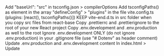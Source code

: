 Add "baseUrl": "src" in tsconfig.json > compilerOptions
Add tsconfigPaths() as element in the array "defineConfig" > "plugins" in the file vite.config.ts (plugins: [react(), tsconfigPaths()])
KEEP vite-end.d.ts in src folder when you copy src files from react-base
Copy .prettierrc and .prettierignore to the root of your new React project
Copy .env.development and .env.production as well to the root
Ignore .env.development ONLY (do not ignore .env.production) in your .gitignore file (use "# Dotenv" as header comment)
Update .env.production and .env.development content
In index.html > Update <title> tag and <script type="module" src="/src/[main.tsx INTO index.tsx]"></script>

Run these pnpm commands:
pnpm add @tanstack/react-query
pnpm add recoil
pnpm add @mui/material
pnpm add @mui/icons-material
pnpm add react-router-dom
pnpm add @rjsf/mui
pnpm add @rjsf/core
pnpm add @rjsf/validator-ajv8
pnpm add @rjsf/utils
pnpm add lodash
pnpm add @types/lodash
pnpm add axios
pnpm add sass
pnpm add vite-tsconfig-paths

